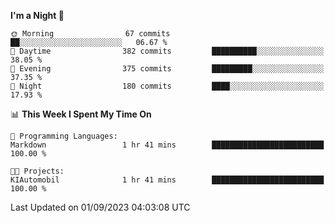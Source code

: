 <!--START_SECTION:waka-->
**I'm a Night 🦉** 

```text
🌞 Morning                67 commits          ██░░░░░░░░░░░░░░░░░░░░░░░   06.67 % 
🌆 Daytime                382 commits         ██████████░░░░░░░░░░░░░░░   38.05 % 
🌃 Evening                375 commits         █████████░░░░░░░░░░░░░░░░   37.35 % 
🌙 Night                  180 commits         ████░░░░░░░░░░░░░░░░░░░░░   17.93 % 
```


📊 **This Week I Spent My Time On** 

```text
💬 Programming Languages: 
Markdown                 1 hr 41 mins        █████████████████████████   100.00 % 

🐱‍💻 Projects: 
KIAutomobil              1 hr 41 mins        █████████████████████████   100.00 % 
```


 Last Updated on 01/09/2023 04:03:08 UTC
<!--END_SECTION:waka-->
